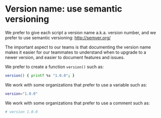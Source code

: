 # Version name: use semantic versioning

We prefer to give each script a version name a.k.a. version number, and we prefer to use semantic versioning: http://semver.org/

The important aspect to our teams is that documenting the version name makes it easier for our teammates to understand when to upgrade to a newer version, and easier to document features and issues.

We prefer to create a function `version()` such as:

```sh
version() { printf %s "1.0.0"; }
```

We work with some organizations that prefer to use a variable such as:

```sh
version="1.0.0"
```

We work with some organizations that prefer to use a comment such as:

```sh
# version 1.0.0
```    
